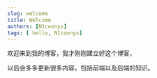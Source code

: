 ```yaml
---
slug: welcome
title: Welcome
authors: [N1connys]
tags: [ hello, N1connys]
---
```

欢迎来到我的博客，我才刚刚建立好这个博客，

以后会多多更新很多内容，包括前端以及后端的知识。
